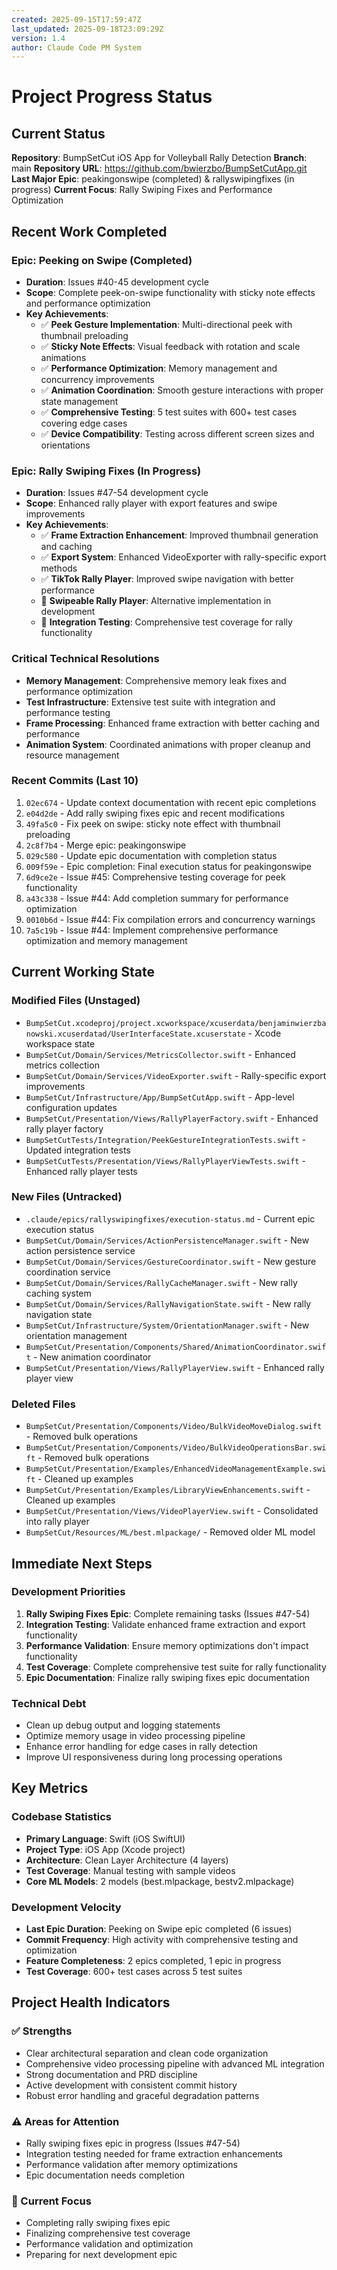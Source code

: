 ```yaml
---
created: 2025-09-15T17:59:47Z
last_updated: 2025-09-18T23:09:29Z
version: 1.4
author: Claude Code PM System
---
```


# Project Progress Status

## Current Status

**Repository**: BumpSetCut iOS App for Volleyball Rally Detection
**Branch**: main
**Repository URL**: https://github.com/bwierzbo/BumpSetCutApp.git
**Last Major Epic**: peakingonswipe (completed) & rallyswipingfixes (in progress)
**Current Focus**: Rally Swiping Fixes and Performance Optimization

## Recent Work Completed

### Epic: Peeking on Swipe (Completed)
- **Duration**: Issues #40-45 development cycle
- **Scope**: Complete peek-on-swipe functionality with sticky note effects and performance optimization
- **Key Achievements**:
  - ✅ **Peek Gesture Implementation**: Multi-directional peek with thumbnail preloading
  - ✅ **Sticky Note Effects**: Visual feedback with rotation and scale animations
  - ✅ **Performance Optimization**: Memory management and concurrency improvements
  - ✅ **Animation Coordination**: Smooth gesture interactions with proper state management
  - ✅ **Comprehensive Testing**: 5 test suites with 600+ test cases covering edge cases
  - ✅ **Device Compatibility**: Testing across different screen sizes and orientations

### Epic: Rally Swiping Fixes (In Progress)
- **Duration**: Issues #47-54 development cycle
- **Scope**: Enhanced rally player with export features and swipe improvements
- **Key Achievements**:
  - ✅ **Frame Extraction Enhancement**: Improved thumbnail generation and caching
  - ✅ **Export System**: Enhanced VideoExporter with rally-specific export methods
  - ✅ **TikTok Rally Player**: Improved swipe navigation with better performance
  - 🔄 **Swipeable Rally Player**: Alternative implementation in development
  - 🔄 **Integration Testing**: Comprehensive test coverage for rally functionality

### Critical Technical Resolutions
- **Memory Management**: Comprehensive memory leak fixes and performance optimization
- **Test Infrastructure**: Extensive test suite with integration and performance testing
- **Frame Processing**: Enhanced frame extraction with better caching and performance
- **Animation System**: Coordinated animations with proper cleanup and resource management

### Recent Commits (Last 10)
1. `02ec674` - Update context documentation with recent epic completions
2. `e04d2de` - Add rally swiping fixes epic and recent modifications
3. `49fa5c0` - Fix peek on swipe: sticky note effect with thumbnail preloading
4. `2c8f7b4` - Merge epic: peakingonswipe
5. `029c580` - Update epic documentation with completion status
6. `009f59e` - Epic completion: Final execution status for peakingonswipe
7. `6d9ce2e` - Issue #45: Comprehensive testing coverage for peek functionality
8. `a43c338` - Issue #44: Add completion summary for performance optimization
9. `0010b6d` - Issue #44: Fix compilation errors and concurrency warnings
10. `7a5c19b` - Issue #44: Implement comprehensive performance optimization and memory management

## Current Working State

### Modified Files (Unstaged)
- `BumpSetCut.xcodeproj/project.xcworkspace/xcuserdata/benjaminwierzbanowski.xcuserdatad/UserInterfaceState.xcuserstate` - Xcode workspace state
- `BumpSetCut/Domain/Services/MetricsCollector.swift` - Enhanced metrics collection
- `BumpSetCut/Domain/Services/VideoExporter.swift` - Rally-specific export improvements
- `BumpSetCut/Infrastructure/App/BumpSetCutApp.swift` - App-level configuration updates
- `BumpSetCut/Presentation/Views/RallyPlayerFactory.swift` - Enhanced rally player factory
- `BumpSetCutTests/Integration/PeekGestureIntegrationTests.swift` - Updated integration tests
- `BumpSetCutTests/Presentation/Views/RallyPlayerViewTests.swift` - Enhanced rally player tests

### New Files (Untracked)
- `.claude/epics/rallyswipingfixes/execution-status.md` - Current epic execution status
- `BumpSetCut/Domain/Services/ActionPersistenceManager.swift` - New action persistence service
- `BumpSetCut/Domain/Services/GestureCoordinator.swift` - New gesture coordination service
- `BumpSetCut/Domain/Services/RallyCacheManager.swift` - New rally caching system
- `BumpSetCut/Domain/Services/RallyNavigationState.swift` - New rally navigation state
- `BumpSetCut/Infrastructure/System/OrientationManager.swift` - New orientation management
- `BumpSetCut/Presentation/Components/Shared/AnimationCoordinator.swift` - New animation coordinator
- `BumpSetCut/Presentation/Views/RallyPlayerView.swift` - Enhanced rally player view

### Deleted Files
- `BumpSetCut/Presentation/Components/Video/BulkVideoMoveDialog.swift` - Removed bulk operations
- `BumpSetCut/Presentation/Components/Video/BulkVideoOperationsBar.swift` - Removed bulk operations
- `BumpSetCut/Presentation/Examples/EnhancedVideoManagementExample.swift` - Cleaned up examples
- `BumpSetCut/Presentation/Examples/LibraryViewEnhancements.swift` - Cleaned up examples
- `BumpSetCut/Presentation/Views/VideoPlayerView.swift` - Consolidated into rally player
- `BumpSetCut/Resources/ML/best.mlpackage/` - Removed older ML model

## Immediate Next Steps

### Development Priorities
1. **Rally Swiping Fixes Epic**: Complete remaining tasks (Issues #47-54)
2. **Integration Testing**: Validate enhanced frame extraction and export functionality
3. **Performance Validation**: Ensure memory optimizations don't impact functionality
4. **Test Coverage**: Complete comprehensive test suite for rally functionality
5. **Epic Documentation**: Finalize rally swiping fixes epic documentation

### Technical Debt
- Clean up debug output and logging statements
- Optimize memory usage in video processing pipeline
- Enhance error handling for edge cases in rally detection
- Improve UI responsiveness during long processing operations

## Key Metrics

### Codebase Statistics
- **Primary Language**: Swift (iOS SwiftUI)
- **Project Type**: iOS App (Xcode project)
- **Architecture**: Clean Layer Architecture (4 layers)
- **Test Coverage**: Manual testing with sample videos
- **Core ML Models**: 2 models (best.mlpackage, bestv2.mlpackage)

### Development Velocity
- **Last Epic Duration**: Peeking on Swipe epic completed (6 issues)
- **Commit Frequency**: High activity with comprehensive testing and optimization
- **Feature Completeness**: 2 epics completed, 1 epic in progress
- **Test Coverage**: 600+ test cases across 5 test suites

## Project Health Indicators

### ✅ Strengths
- Clear architectural separation and clean code organization
- Comprehensive video processing pipeline with advanced ML integration
- Strong documentation and PRD discipline
- Active development with consistent commit history
- Robust error handling and graceful degradation patterns

### ⚠️ Areas for Attention
- Rally swiping fixes epic in progress (Issues #47-54)
- Integration testing needed for frame extraction enhancements
- Performance validation after memory optimizations
- Epic documentation needs completion

### 🔄 Current Focus
- Completing rally swiping fixes epic
- Finalizing comprehensive test coverage
- Performance validation and optimization
- Preparing for next development epic